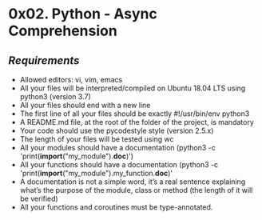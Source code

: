 # **0x02. Python - Async Comprehension**
## *Requirements*
-   Allowed editors: vi, vim, emacs
-   All your files will be interpreted/compiled on Ubuntu 18.04 LTS using python3 (version 3.7)
-   All your files should end with a new line
-   The first line of all your files should be exactly #!/usr/bin/env python3
-   A README.md file, at the root of the folder of the project, is mandatory
-   Your code should use the pycodestyle style (version 2.5.x)
-   The length of your files will be tested using wc
-   All your modules should have a documentation (python3 -c 'print(__import__("my_module").__doc__)')
-   All your functions should have a documentation (python3 -c 'print(__import__("my_module").my_function.__doc__)'
-   A documentation is not a simple word, it’s a real sentence explaining what’s the purpose of the module, class or method (the length of it will be verified)
-   All your functions and coroutines must be type-annotated.

